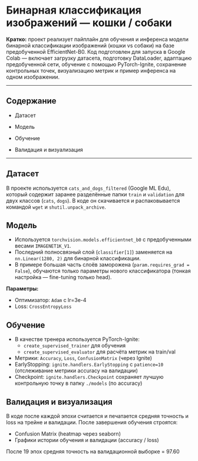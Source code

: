 # Бинарная классификация изображений — кошки / собаки

**Кратко:** проект реализует пайплайн для обучения и инференса модели бинарной классификации изображений (кошки vs собаки) на базе предобученной EfficientNet-B0. Код подготовлен для запуска в Google Colab — включает загрузку датасета, подготовку DataLoader, адаптацию предобученной сети, обучение с помощью PyTorch-Ignite, сохранение контрольных точек, визуализацию метрик и пример инференса на одном изображении.

---

## Содержание

- Датасет

- Модель

- Обучение

- Валидация и визуализация

---

## Датасет

В проекте используется `cats_and_dogs_filtered` (Google ML Edu), который содержит заранее разделённые папки `train` и `validation` для двух классов (`cats`, `dogs`). В коде он скачивается и распаковывается командой `wget` и `shutil.unpack_archive`.

## Модель

- Используется `torchvision.models.efficientnet_b0` с предобученными весами `IMAGENET1K_V1`.
- Последний полносвязный слой (`classifier[1]`) заменяется на `nn.Linear(1280, 2)` для бинарной классификации.
- В примере большая часть слоёв заморожена (`param.requires_grad = False`), обучаются только параметры нового классификатора (тонкая настройка — fine-tuning только head).

**Параметры:**

- Оптимизатор: `Adam` с lr=3e-4
- Loss: `CrossEntropyLoss`

## Обучение

- В качестве тренера используется PyTorch-Ignite:
  - `create_supervised_trainer` для обучения
  - `create_supervised_evaluator` для расчёта метрик на train/val
- Метрики: `Accuracy`, `Loss`, `ConfusionMatrix` (через Ignite)
- EarlyStopping: `ignite.handlers.EarlyStopping` с `patience=10` (отслеживание метрики accuracy на валидации)
- Checkpoint: `ignite.handlers.Checkpoint` сохраняет лучшую контрольную точку в папку `./models` (по accuracy)

## Валидация и визуализация

В коде после каждой эпохи считается и печатается средняя точность и loss на трейне и валидации. После завершения обучения строятся:

- Confusion Matrix (heatmap через seaborn)
- Графики истории обучения и валидации (accuracy / loss)

После 19 эпох средняя точность на валидационной выборке = 97.60

